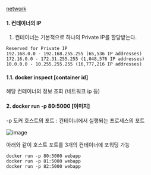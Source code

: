 

[network](https://bluese05.tistory.com/15)   

#### 1. 컨테이너의 IP  

1. 컨테이너는 기본적으로 하나의 Private IP를 할당받는다.  

```
Reserved for Private IP
192.168.0.0 - 192.168.255.255 (65,536 IP addresses)
172.16.0.0 - 172.31.255.255 (1,048,576 IP addresses)
10.0.0.0 - 10.255.255.255 (16,777,216 IP addresses)
```

#### 1.1. docker inspect [container id]  

해당 컨테이너의 정보 조회 (네트워크 ip 등)  


#### 2. docker run -p 80:5000 [이미지]  

-p 도커 호스트의 포트 : 컨테이너에서 실행되는 프로세스의 포트  

![image](https://user-images.githubusercontent.com/62331555/80016835-a6a3a400-850e-11ea-98e5-513c0fadc2f9.png)  

아래와 같이 호스트 포트를 3개의 컨테이너에 포워딩 가능  

```
docker run -p 80:5000 webapp
docker run -p 81:5000 webapp
docker run -p 82:5000 webapp
```




